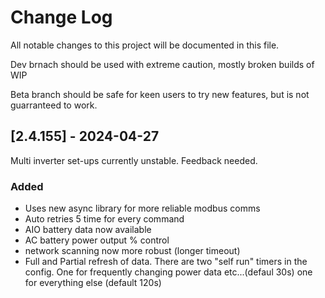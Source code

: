 
# Change Log
All notable changes to this project will be documented in this file.

Dev brnach should be used with extreme caution, mostly broken builds of WIP

Beta branch should be safe for keen users to try new features, but is not guarranteed to work.

## [2.4.155] - 2024-04-27

Multi inverter set-ups currently unstable. Feedback needed.

### Added
- Uses new async library for more reliable modbus comms
- Auto retries 5 time for every command
- AIO battery data now available
- AC battery power output % control
- network scanning now more robust (longer timeout)
- Full and Partial refresh of data. There are two "self run" timers in the config. One for frequently changing power data etc...(defaul 30s) one for everything else (default 120s)